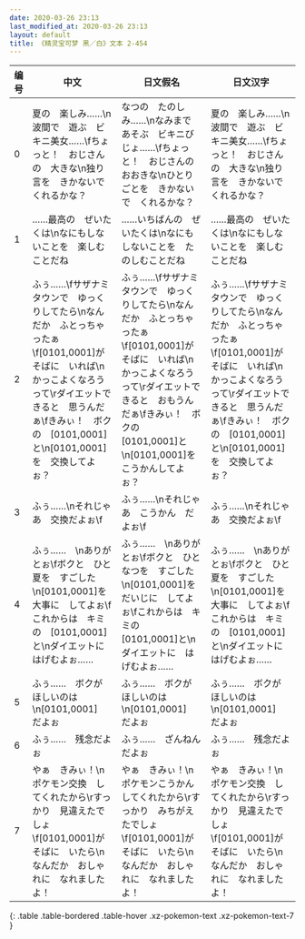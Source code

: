 ```yaml
---
date: 2020-03-26 23:13
last_modified_at: 2020-03-26 23:13
layout: default
title: 《精灵宝可梦 黑／白》文本 2-454
---
```

| 编号 | 中文 | 日文假名 | 日文汉字 |
| ---- | ---- | ---- | --- |
| 0 | 夏の　楽しみ……\n波間で　遊ぶ　ビキニ美女……\fちょっと！　おじさんの　大きな\n独り言を　きかないで　くれるかな？ | なつの　たのしみ……\nなみまで　あそぶ　ビキニびじょ……\fちょっと！　おじさんの　おおきな\nひとりごとを　きかないで　くれるかな？ | 夏の　楽しみ……\n波間で　遊ぶ　ビキニ美女……\fちょっと！　おじさんの　大きな\n独り言を　きかないで　くれるかな？ |
| 1 | ……最高の　ぜいたくは\nなにもしないことを　楽しむことだね | ……いちばんの　ぜいたくは\nなにもしないことを　たのしむことだね | ……最高の　ぜいたくは\nなにもしないことを　楽しむことだね |
| 2 | ふぅ……\fサザナミタウンで　ゆっくりしてたら\nなんだか　ふとっちゃったぁ\f[0101,0001]が　そばに　いれば\nかっこよくなろう　って\rダイエットできると　思うんだぁ\fきみぃ！　ボクの　[0101,0001]と\n[0101,0001]を　交換してよぉ？ | ふぅ……\fサザナミタウンで　ゆっくりしてたら\nなんだか　ふとっちゃったぁ\f[0101,0001]が　そばに　いれば\nかっこよくなろう　って\rダイエットできると　おもうんだぁ\fきみぃ！　ボクの　[0101,0001]と\n[0101,0001]を　こうかんしてよぉ？ | ふぅ……\fサザナミタウンで　ゆっくりしてたら\nなんだか　ふとっちゃったぁ\f[0101,0001]が　そばに　いれば\nかっこよくなろう　って\rダイエットできると　思うんだぁ\fきみぃ！　ボクの　[0101,0001]と\n[0101,0001]を　交換してよぉ？ |
| 3 | ふぅ……\nそれじゃあ　交換だよぉ\f | ふぅ……\nそれじゃあ　こうかん　だよぉ\f | ふぅ……\nそれじゃあ　交換だよぉ\f |
| 4 | ふぅ……　\nありがとぉ\fボクと　ひと夏を　すごした\n[0101,0001]を　大事に　してよぉ\fこれからは　キミの　[0101,0001]と\nダイエットに　はげむよぉ…… | ふぅ……　\nありがとぉ\fボクと　ひとなつを　すごした\n[0101,0001]を　だいじに　してよぉ\fこれからは　キミの　[0101,0001]と\nダイエットに　はげむよぉ…… | ふぅ……　\nありがとぉ\fボクと　ひと夏を　すごした\n[0101,0001]を　大事に　してよぉ\fこれからは　キミの　[0101,0001]と\nダイエットに　はげむよぉ…… |
| 5 | ふぅ……　ボクが　ほしいのは\n[0101,0001]　だよぉ | ふぅ……　ボクが　ほしいのは\n[0101,0001]　だよぉ | ふぅ……　ボクが　ほしいのは\n[0101,0001]　だよぉ |
| 6 | ふぅ……　残念だよぉ | ふぅ……　ざんねんだよぉ | ふぅ……　残念だよぉ |
| 7 | やぁ　きみぃ！\nポケモン交換　してくれたから\rすっかり　見違えたでしょ\f[0101,0001]が　そばに　いたら\nなんだか　おしゃれに　なれましたよ！ | やぁ　きみぃ！\nポケモンこうかん　してくれたから\rすっかり　みちがえたでしょ\f[0101,0001]が　そばに　いたら\nなんだか　おしゃれに　なれましたよ！ | やぁ　きみぃ！\nポケモン交換　してくれたから\rすっかり　見違えたでしょ\f[0101,0001]が　そばに　いたら\nなんだか　おしゃれに　なれましたよ！ |
{: .table .table-bordered .table-hover .xz-pokemon-text .xz-pokemon-text-7 }